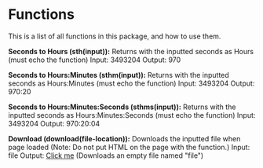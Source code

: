 # Functions
This is a list of all functions in this package, and how to use them.

**Seconds to Hours (sth(input)):**
Returns with the inputted seconds as Hours (must echo the function)
Input: 3493204
Output: 970

**Seconds to Hours:Minutes (sthm(input)):**
Returns with the inputted seconds as Hours:Minutes (must echo the function)
Input: 3493204
Output: 970:20

**Seconds to Hours:Minutes:Seconds (sthms(input)):**
Returns with the inputted seconds as Hours:Minutes:Seconds (must echo the function)
Input: 3493204
Output: 970:20:04

**Download (download(file-location)):**
Downloads the inputted file when page loaded (Note: Do not put HTML on the page with the function.)
Input: file
Output:  [Click me](https://www.johnodon.com/pmpf/examples/download.php)  (Downloads an empty file named "file")
<!--stackedit_data:
eyJoaXN0b3J5IjpbMTM3NjM2NTAwMCw2MDk0MTA3MTRdfQ==
-->